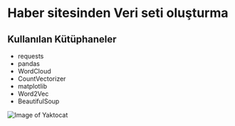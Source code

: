 # Haber sitesinden Veri seti oluşturma

## Kullanılan Kütüphaneler
- requests
- pandas
- WordCloud
- CountVectorizer
- matplotlib
- Word2Vec
- BeautifulSoup

![Image of Yaktocat](https://octodex.github.com/images/yaktocat.png)



